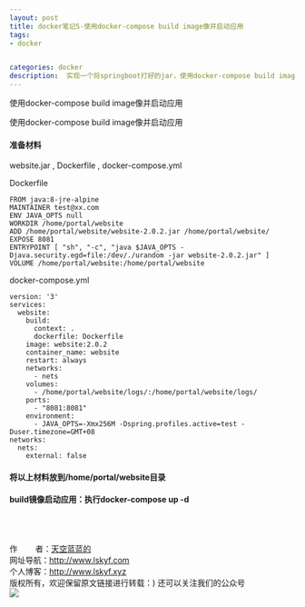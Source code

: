 ```yaml
---
layout: post
title: docker笔记5-使用docker-compose build image像并启动应用
tags:
- docker 


categories: docker
description:  实现一个将springboot打好的jar，使用docker-compose build image像并启动它
---
```

使用docker-compose build image像并启动应用
<!-- more -->

使用docker-compose build image像并启动应用
#### 准备材料
website.jar , Dockerfile , docker-compose.yml

Dockerfile
```
FROM java:8-jre-alpine
MAINTAINER test@xx.com
ENV JAVA_OPTS null
WORKDIR /home/portal/website
ADD /home/portal/website/website-2.0.2.jar /home/portal/website/
EXPOSE 8081
ENTRYPOINT [ "sh", "-c", "java $JAVA_OPTS -Djava.security.egd=file:/dev/./urandom -jar website-2.0.2.jar" ]
VOLUME /home/portal/website:/home/portal/website

```

docker-compose.yml

```
version: '3'
services:
  website:
    build:
      context: .
      dockerfile: Dockerfile
    image: website:2.0.2
    container_name: website
    restart: always
    networks:
      - nets
    volumes: 
      - /home/portal/website/logs/:/home/portal/website/logs/
    ports:
      - "8081:8081"
    environment:    
      - JAVA_OPTS=-Xmx256M -Dspring.profiles.active=test -Duser.timezone=GMT+08
networks: 
  nets:
    external: false
```

#### 将以上材料放到/home/portal/website目录

#### build镜像启动应用：执行docker-compose up -d

<br/>
<br/>

作&nbsp;&nbsp;&nbsp;&nbsp;&nbsp;&nbsp;&nbsp;&nbsp;者：<a href="#">天空蓝蓝的</a> <br>
网址导航：<a href="http://www.lskyf.com" target="_blank">http://www.lskyf.com</a> <br>
个人博客：<a href="http://www.lskyf.xyz" target="_blank">http://www.lskyf.xyz</a> <br>
版权所有，欢迎保留原文链接进行转载：)
还可以关注我们的公众号<br>
<img src="{{ site.assets }}/images/gongzonghao/天空唯美.jpg"/>
